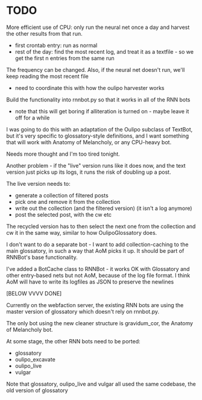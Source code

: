 TODO
====

More efficient use of CPU: only run the neural net once a day and harvest the other results from that run.

- first crontab entry: run as normal
- rest of the day: find the most recent log, and treat it as a textfile - so we get the first n entries from the same run

The frequency can be changed. Also, if the neural net doesn't run, we'll keep reading the most recent file

- need to coordinate this with how the oulipo harvester works

Build the functionality into rnnbot.py so that it works in all of the RNN bots

- note that this will get boring if alliteration is turned on - maybe leave it off for a while

I was going to do this with an adaptation of the Oulipo subclass of TextBot, but it's very specific to glossatory-style definitions, and I want something that will work with Anatomy of Melancholy, or any CPU-heavy bot.

Needs more thought and I'm too tired tonight.

Another problem - if the "live" version runs like it does now, and the text version just picks up its logs, it runs the risk of doubling up a post.

The live version needs to:

* generate a collection of filtered posts
* pick one and remove it from the collection
* write out the collection (and the filtered version) (it isn't a log anymore)
* post the selected post, with the cw etc

The recycled version has to then select the next one from the collection
and cw it in the same way, similar to how OulipoGlossatory does.

I don't want to do a separate bot - I want to add collection-caching to the main glossatory, in such a way that AoM picks it up. It should be part of RNNBot's base functionality.

I've added a BotCache class to RNNBot - it works OK with Glossatory and other entry-based nets but not AoM, because of the log file format. I think AoM will have to write its logfiles as JSON to preserve the newlines


[BELOW VVVV DONE]

Currently on the webfaction server, the existing RNN bots are using the master version of glossatory which doesn't rely on rnnbot.py.

The only bot using the new cleaner structure is gravidum_cor, the Anatomy of Melancholy bot.

At some stage, the other RNN bots need to be ported:

* glossatory
* oulipo_excavate
* oulipo_live
* vulgar

Note that glossatory, oulipo_live and vulgar all used the same codebase, the old version of glossatory